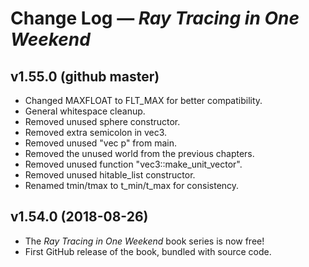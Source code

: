 Change Log — _Ray Tracing in One Weekend_
=========================================

v1.55.0 (github master)
------------------------
 - Changed MAXFLOAT to FLT_MAX for better compatibility.
 - General whitespace cleanup.
 - Removed unused sphere constructor.
 - Removed extra semicolon in vec3.
 - Removed unused "vec p" from main.
 - Removed the unused world from the previous chapters.
 - Removed unused function "vec3::make_unit_vector".
 - Removed unused hitable_list constructor.
 - Renamed tmin/tmax to t_min/t_max for consistency.

v1.54.0 (2018-08-26)
---------------------
 - The _Ray Tracing in One Weekend_ book series is now free!
 - First GitHub release of the book, bundled with source code.
